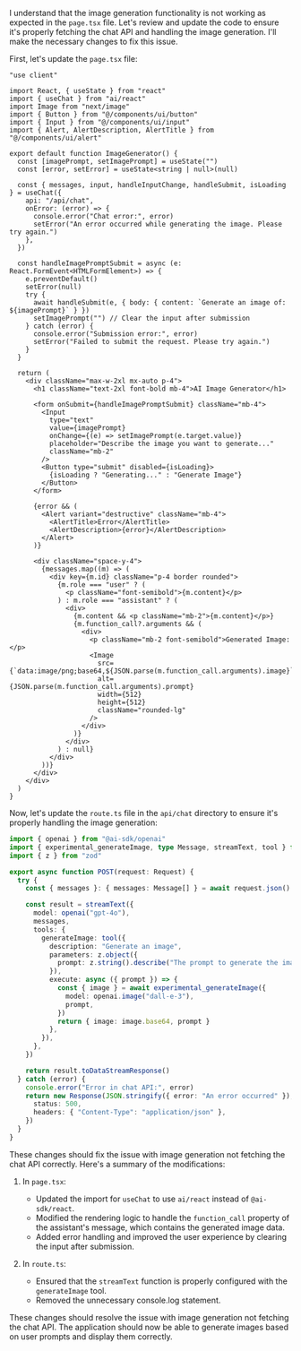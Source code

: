 I understand that the image generation functionality is not working as expected in the `page.tsx` file. Let's review and update the code to ensure it's properly fetching the chat API and handling the image generation. I'll make the necessary changes to fix this issue.

<ReactProject id="AI Image Generator">

First, let's update the `page.tsx` file:

```tsx file="app/page.tsx"
"use client"

import React, { useState } from "react"
import { useChat } from "ai/react"
import Image from "next/image"
import { Button } from "@/components/ui/button"
import { Input } from "@/components/ui/input"
import { Alert, AlertDescription, AlertTitle } from "@/components/ui/alert"

export default function ImageGenerator() {
  const [imagePrompt, setImagePrompt] = useState("")
  const [error, setError] = useState<string | null>(null)

  const { messages, input, handleInputChange, handleSubmit, isLoading } = useChat({
    api: "/api/chat",
    onError: (error) => {
      console.error("Chat error:", error)
      setError("An error occurred while generating the image. Please try again.")
    },
  })

  const handleImagePromptSubmit = async (e: React.FormEvent<HTMLFormElement>) => {
    e.preventDefault()
    setError(null)
    try {
      await handleSubmit(e, { body: { content: `Generate an image of: ${imagePrompt}` } })
      setImagePrompt("") // Clear the input after submission
    } catch (error) {
      console.error("Submission error:", error)
      setError("Failed to submit the request. Please try again.")
    }
  }

  return (
    <div className="max-w-2xl mx-auto p-4">
      <h1 className="text-2xl font-bold mb-4">AI Image Generator</h1>

      <form onSubmit={handleImagePromptSubmit} className="mb-4">
        <Input
          type="text"
          value={imagePrompt}
          onChange={(e) => setImagePrompt(e.target.value)}
          placeholder="Describe the image you want to generate..."
          className="mb-2"
        />
        <Button type="submit" disabled={isLoading}>
          {isLoading ? "Generating..." : "Generate Image"}
        </Button>
      </form>

      {error && (
        <Alert variant="destructive" className="mb-4">
          <AlertTitle>Error</AlertTitle>
          <AlertDescription>{error}</AlertDescription>
        </Alert>
      )}

      <div className="space-y-4">
        {messages.map((m) => (
          <div key={m.id} className="p-4 border rounded">
            {m.role === "user" ? (
              <p className="font-semibold">{m.content}</p>
            ) : m.role === "assistant" ? (
              <div>
                {m.content && <p className="mb-2">{m.content}</p>}
                {m.function_call?.arguments && (
                  <div>
                    <p className="mb-2 font-semibold">Generated Image:</p>
                    <Image
                      src={`data:image/png;base64,${JSON.parse(m.function_call.arguments).image}`}
                      alt={JSON.parse(m.function_call.arguments).prompt}
                      width={512}
                      height={512}
                      className="rounded-lg"
                    />
                  </div>
                )}
              </div>
            ) : null}
          </div>
        ))}
      </div>
    </div>
  )
}
```

Now, let's update the `route.ts` file in the `api/chat` directory to ensure it's properly handling the image generation:

```typescript file="app/api/chat/route.ts"
import { openai } from "@ai-sdk/openai"
import { experimental_generateImage, type Message, streamText, tool } from "ai"
import { z } from "zod"

export async function POST(request: Request) {
  try {
    const { messages }: { messages: Message[] } = await request.json()

    const result = streamText({
      model: openai("gpt-4o"),
      messages,
      tools: {
        generateImage: tool({
          description: "Generate an image",
          parameters: z.object({
            prompt: z.string().describe("The prompt to generate the image from"),
          }),
          execute: async ({ prompt }) => {
            const { image } = await experimental_generateImage({
              model: openai.image("dall-e-3"),
              prompt,
            })
            return { image: image.base64, prompt }
          },
        }),
      },
    })

    return result.toDataStreamResponse()
  } catch (error) {
    console.error("Error in chat API:", error)
    return new Response(JSON.stringify({ error: "An error occurred" }), {
      status: 500,
      headers: { "Content-Type": "application/json" },
    })
  }
}
```

These changes should fix the issue with image generation not fetching the chat API correctly. Here's a summary of the modifications:

1. In `page.tsx`:
   - Updated the import for `useChat` to use `ai/react` instead of `@ai-sdk/react`.
   - Modified the rendering logic to handle the `function_call` property of the assistant's message, which contains the generated image data.
   - Added error handling and improved the user experience by clearing the input after submission.

2. In `route.ts`:
   - Ensured that the `streamText` function is properly configured with the `generateImage` tool.
   - Removed the unnecessary console.log statement.

These changes should resolve the issue with image generation not fetching the chat API. The application should now be able to generate images based on user prompts and display them correctly.

</ReactProject>